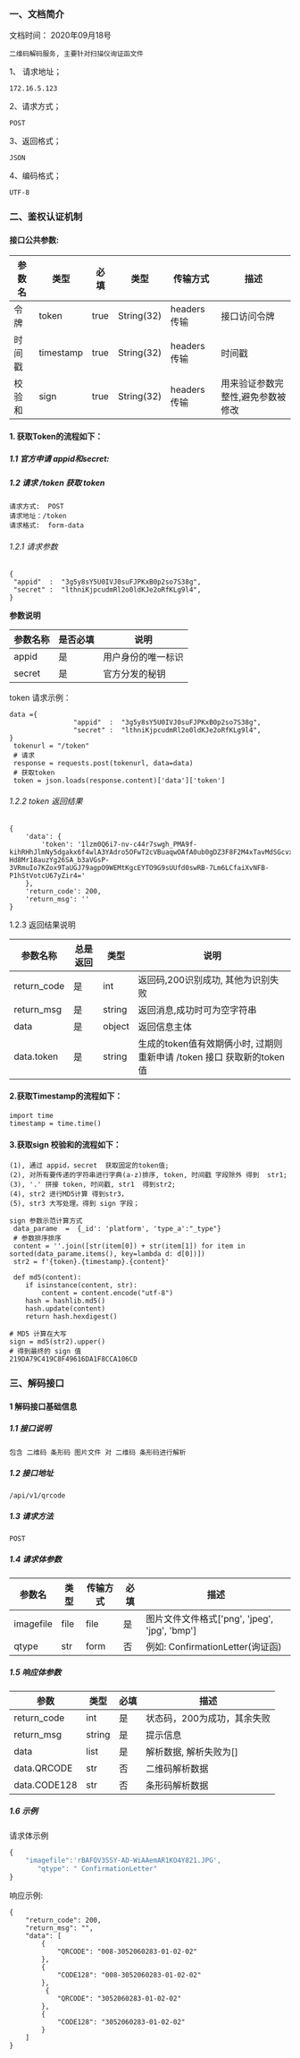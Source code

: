 ### 一、文档简介

文档时间： 2020年09月18号

```
二维码解码服务, 主要针对扫描仪询证函文件
```

1、 请求地址；

```
172.16.5.123
```

2、请求方式；

```
POST
```

3、返回格式；

```
JSON
```

4、编码格式；

```
UTF-8
```


### 二、鉴权认证机制

#### 接口公共参数:

| 参数名 | 类型      | 必填 | 类型       | 传输方式    | 描述                              |
| ------ | --------- | ---- | ---------- | ----------- | --------------------------------- |
| 令牌   | token     | true | String(32) | headers传输 | 接口访问令牌                      |
| 时间戳 | timestamp | true | String(32) | headers传输 | 时间戳                            |
| 校验和 | sign      | true | String(32) | headers传输 | 用来验证参数完整性,避免参数被修改 |

#### 1.  获取Token的流程如下：

#####  1.1 官方申请 appid和secret:

##### 1.2 请求 /token 获取 token

```
请求方式:  POST
请求地址：/token          
请求格式:  form-data
```

###### 1.2.1 请求参数

```
{
 "appid"  :  "3g5y8sY5U0IVJ0suFJPKxB0p2so7S38g", 
 "secret" :  "lthniKjpcudmRl2o0ldKJe2oRfKLg9l4",
}
```

**参数说明**

| 参数名称 | 是否必填 | 说明               |
| -------- | -------- | ------------------ |
| appid    | 是       | 用户身份的唯一标识 |
| secret   | 是       | 官方分发的秘钥     |

token 请求示例：

```
data ={
 				"appid"  :  "3g5y8sY5U0IVJ0suFJPKxB0p2so7S38g", 
 				"secret" :  "lthniKjpcudmRl2o0ldKJe2oRfKLg9l4",
}
 tokenurl = "/token"
 # 请求
 response = requests.post(tokenurl, data=data)
 # 获取token
 token = json.loads(response.content)['data']['token']
```

###### 1.2.2 token  返回结果

```
{
	'data': {
		'token': '1lzm0Q6i7-nv-c44r7swgh_PMA9f-		kihRHhJlmNy5dgakx6f4wlA3YAdro5OFwT2cVBuaqwOAfA0ub0gDZ3F8F2M4xTavMdSGcvxSCtitPuc7LgCq9YovfO6NRDX_o-Hd8Mr18auzYg26SA_b3aVGsP-3VRmuIo7KZox9TaUGJ79agpO9WEMtKgcEYTO9G9sUUfd0swRB-7Lm6LCfaiXvNFB-P1hStVotcU67yZir4='
	},
	'return_code': 200,
	'return_msg': ''
}
```

1.2.3 返回结果说明

| 参数名称    | 总是返回 | 类型   | 说明                                                         |
| ----------- | -------- | ------ | ------------------------------------------------------------ |
| return_code | 是       | int    | 返回码,200识别成功, 其他为识别失败                           |
| return_msg  | 是       | string | 返回消息,成功时可为空字符串                                  |
| data        | 是       | object | 返回信息主体                                                 |
| data.token  | 是       | string | 生成的token值有效期俩小时, 过期则重新申请 /token 接口 获取新的token值 |

#### 2.获取Timestamp的流程如下：

```
import time
timestamp = time.time()
```

#### 3.获取sign 校验和的流程如下：

```
(1), 通过 appid，secret  获取固定的token值;
(2), 对所有要传递的字符串进行字典(a-z)排序, token, 时间戳 字段除外 得到  str1;
(3), '.' 拼接 token, 时间戳, str1  得到str2;
(4), str2 进行MD5计算 得到str3，
(5), str3 大写处理。得到 sign 字段；
```

```
sign 参数示范计算方式 
 data_parame  =  {_id': 'platform', 'type_a':"_type"}
 # 参数排序排序
 content = ''.join([str(item[0]) + str(item[1]) for item in sorted(data_parame.items(), key=lambda d: d[0])])
 str2 = f'{token}.{timestamp}.{content}'
 
 def md5(content):
    if isinstance(content, str):
        content = content.encode("utf-8")
    hash = hashlib.md5()
    hash.update(content)
    return hash.hexdigest()

# MD5 计算在大写
sign = md5(str2).upper()
# 得到最终的 sign 值
219DA79C419C8F49616DA1F8CCA106CD
```



### 三、解码接口


#### 1 解码接口基础信息

##### 1.1 接口说明

```
包含 二维码 条形码 图片文件 对 二维码 条形码进行解析
```

##### 1.2 接口地址

`/api/v1/qrcode`

##### 1.3 请求方法

`POST`

##### 1.4 请求体参数

| 参数名    | 类型 | 传输方式 | 必填 | 描述                                          |
| --------- | ---- | -------- | ---- | --------------------------------------------- |
| imagefile | file | file     | 是   | 图片文件文件格式['png', 'jpeg', 'jpg', 'bmp'] |
| qtype     | str  | form     | 否   | 例如: ConfirmationLetter(询证函)              |

##### 1.5 响应体参数

| 参数         | 类型   | 必填 | 描述                        |
| ------------ | ------ | ---- | --------------------------- |
| return_code  | int    | 是   | 状态码，200为成功，其余失败 |
| return_msg   | string | 是   | 提示信息                    |
| data         | list   | 是   | 解析数据, 解析失败为[]      |
| data.QRCODE  | str    | 否   | 二维码解析数据              |
| data.CODE128 | str    | 否   | 条形码解析数据              |

##### 1.6 示例

请求体示例

```javascript
{
  	"imagefile":'rBAFQV3SSY-AD-WiAAemAR1KO4Y821.JPG',
       "qtype": " ConfirmationLetter"
}
```

响应示例:


```
{
    "return_code": 200,
    "return_msg": "",
    "data": [
        {
            "QRCODE": "008-3052060283-01-02-02"
        },
        {
            "CODE128": "008-3052060283-01-02-02"
        },
         {
            "QRCODE": "3052060283-01-02-02"
        },
        {
            "CODE128": "3052060283-01-02-02"
        }
    ]
}
```